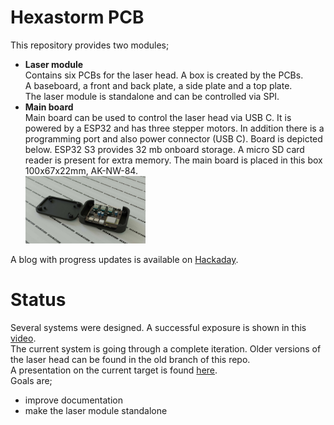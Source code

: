 # Hexastorm PCB
This repository provides two modules;
 * **Laser module**  
    Contains six PCBs for the laser head. A box is created by the PCBs.  
    A baseboard, a front and back plate, a side plate and a top plate.  
    The laser module is standalone and can be controlled via SPI.  
 * **Main board**  
    Main board can be used to control the laser head via USB C.
    It is powered by a ESP32 and has three stepper motors. 
    In addition there is a programming port and also power connector (USB C).
    Board is depicted below. ESP32 S3 provides 32 mb onboard storage. A micro SD card reader is present for
    extra memory. The main board is placed in this box 100x67x22mm, AK-NW-84.  
    <img src="./pictures/hexastorm_mainboard.jpg" width="40%"/>  
    
    
A blog with progress updates is available on [Hackaday](https://hackaday.io/project/21933-open-hardware-fast-high-resolution-laser). 

# Status
Several systems were designed. A successful exposure is shown in this [video](https://youtu.be/dR09Tev0cPk).  
The current system is going through a complete iteration. Older versions of the laser head can be found in
the old branch of this repo.    
A presentation on the current target is found [here](https://youtu.be/b7ArZDhsyfI).  
Goals are;
  - improve documentation
  - make the laser module standalone  

